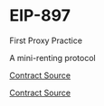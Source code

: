# EIP-897

First Proxy Practice 

A mini-renting protocol

[Contract Source](https://github.com/wdphan/betsu-contracts/tree/main/contracts)

[Contract Source](https://github.com/wdphan/betsu-contracts/tree/main/contracts)

